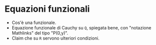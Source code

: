 # Equazioni funzionali

- Cos'è una funzionale.
- Equazione funzionale di Cauchy su `Q`, spiegata bene, con "notazione Mathlinks" del tipo "P(0,y)".
- Claim che su `R` servono ulteriori condizioni.
